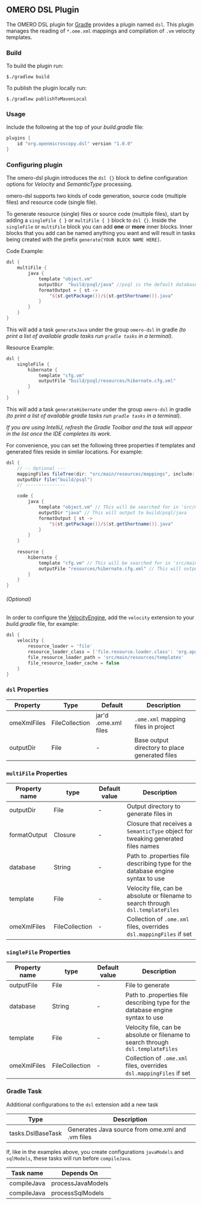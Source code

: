 ## OMERO DSL Plugin

The OMERO DSL plugin for [Gradle](https://gradle.org/) provides a plugin named `dsl`.
This plugin manages the reading of `*.ome.xml` mappings and compilation of `.vm` velocity templates.

### Build

To build the plugin run:
```shell
$./gradlew build
```

To publish the plugin locally run:
```shell
$./gradlew publishToMavenLocal
```

### Usage

Include the following at the top of your _build.gradle_ file:


```groovy
plugins {
    id "org.openmicroscopy.dsl" version "1.0.0"
}
```

### Configuring plugin

The omero-dsl plugin introduces the `dsl {}` block to define configuration options for
_Velocity_ and _SemanticType_ processing.  

omero-dsl supports two kinds of code generation, source code (multiple files) and resource code (single file).

To generate resource (single) files or source code (multiple files), start by adding a `singleFile { }` or `multiFile { }`
block to `dsl {}`. Inside the `singleFile` or `multiFile` block you can add **one** or **more** inner
blocks. Inner blocks that you add can be named anything you want and will result in tasks being created with
the prefix `generate[YOUR BLOCK NAME HERE]`.

Code Example:

```groovy
dsl {
    multiFile {
        java {
            template "object.vm"
            outputDir  "build/psql/java" //psql is the default database type
            formatOutput = { st ->
                "${st.getPackage()}/${st.getShortname()}.java"
            }
        }
    }
}
```

This will add a task `generateJava` under the group `omero-dsl` in gradle _(to print a list of available gradle
tasks run `gradle tasks` in a terminal)_.

Resource Example:

```groovy
dsl {
    singleFile {
        hibernate {
            template "cfg.vm"
            outputFile "build/psql/resources/hibernate.cfg.xml"
        }
    }
}
```

This will add a task `generateHibernate` under the group `omero-dsl` in gradle _(to print a list of available gradle
tasks run `gradle tasks` in a terminal)_.

_If you are using IntelliJ, refresh the _Gradle Toolbar_ and the task will appear in the list once the IDE completes 
its work._

For convenience, you can set the following three properties if templates and generated files reside in similar locations.
For example:

```groovy
dsl {
    // -- Optional ---
    mappingFiles fileTree(dir: "src/main/resources/mappings", include: '**/*.ome.xml')
    outputDir file("build/psql")
    // ---------------

    code {
        java {
            template "object.vm" // This will be searched for in 'src/main/resources/templates'
            outputDir "java" // This will output to build/psql/java
            formatOutput { st ->
                "${st.getPackage()}/${st.getShortname()}.java"
            }
        }
    }
    
    resource {
        hibernate {
            template "cfg.vm" // This will be searched for in 'src/main/resources/templates'
            outputFile "resources/hibernate.cfg.xml" // This will output to build/psql/resources/hibernate.cfg.xml
        }
    }
}
```

###### (Optional)
In order to configure the [VelocityEngine](https://velocity.apache.org), add the `velocity`
extension to your _build.gradle_ file, for example:

```groovy
dsl {
    velocity {
        resource_loader = 'file'
        resource_loader_class = ['file.resource.loader.class': 'org.apache.velocity.runtime.resource.loader.FileResourceLoader']
        file_resource_loader_path = 'src/main/resources/templates'
        file_resource_loader_cache = false
    }
}
```

### `dsl` Properties

| Property      | Type           | Default              | Description                                    |
|---------------|----------------|----------------------|------------------------------------------------|
| omeXmlFiles   | FileCollection | jar'd .ome.xml files | `.ome.xml` mapping files in project            |
| outputDir     | File           |           -          | Base output directory to place generated files |

### `multiFile` Properties

| Property name | type           | Default value | Description                                                                      |
|---------------|----------------|---------------|----------------------------------------------------------------------------------|
| outputDir     | File           |       -       | Output directory to generate files in                                            |
| formatOutput  | Closure        |       -       | Closure that receives a `SemanticType` object for tweaking generated files names |
| database      | String         |       -       | Path to .properties file describing type for the database engine syntax to use   |                                                   |
| template      | File           |       -       | Velocity file, can be absolute or filename to search through `dsl.templateFiles` |
| omeXmlFiles   | FileCollection |       -       | Collection of `.ome.xml` files, overrides `dsl.mappingFiles` if set              |

### `singleFile` Properties

| Property name | type           | Default value | Description                                                                      |
|---------------|----------------|---------------|----------------------------------------------------------------------------------|
| outputFile    | File           |       -       | File to generate                                                                 |
| database      | String         |       -       | Path to .properties file describing type for the database engine syntax to use   |                                                    |
| template      | File           |       -       | Velocity file, can be absolute or filename to search through `dsl.templateFiles` |
| omeXmlFiles   | FileCollection |       -       | Collection of `.ome.xml` files, overrides `dsl.mappingFiles` if set              |

### Gradle Task

Additional configurations to the `dsl` extension add a new task 

| Type                | Description                                       |
| ------------------- | ------------------------------------------------- |
| tasks.DslBaseTask   | Generates Java source from ome.xml and .vm files  |

If, like in the examples above, you create configurations `javaModels` and `sqlModels`, these tasks will run
before `compileJava`.

| Task name   | Depends On        |
| ----------- | ----------------- |
| compileJava | processJavaModels |
| compileJava | processSqlModels  |
